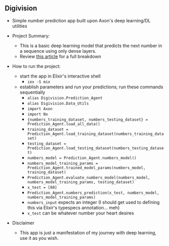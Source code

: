 ## Digivision

- Simple number prediction app built upon Axon's deep learning/DL utilities

- Project Summary:
	- This is a basic deep learning model that predicts the next number in a sequence using only dense layers.
	- Review [this article](https://medium.com/@boring-it-guy/elixir-nx-axon-building-a-number-prediction-model-776c0dfe97b0) for a full breakdown

- How to run the project:
	- start the app in Elixir's interactive shell
		- `iex -S mix`
	- establish parameters and run your predictions; run these commands sequentially
		- `alias Digivision.Prediction_Agent`
		- `alias Digivision.Data_Utils`
		- `import Axon`
		- `import Nx`
		- `{numbers_training_dataset, numbers_testing_dataset} = Prediction_Agent.load_all_data()`
		- `training_dataset = Prediction_Agent.load_training_dataset(numbers_training_dataset)`
		- `testing_dataset = Prediction_Agent.load_testing_dataset(numbers_testing_dataset)`
		- `numbers_model = Prediction_Agent.numbers_model()`
		- `numbers_model_training_params = Prediction_Agent.trained_model_params(numbers_model, training_dataset)`
		- `Prediction_Agent.evaluate_numbers_model(numbers_model, numbers_model_training_params, testing_dataset)`
		- `x_test = [80]`
		- `Prediction_Agent.numbers_prediction(x_test, numbers_model, numbers_model_training_params)`
		- `numbers_input` expects an integer (I should get used to defining this via Elixir's typespecs annotation... meh)
		- `x_test` can be whatever number your heart desires

- Disclaimer
	- This app is just a manifestation of my journey with deep learning, use it as you wish.
